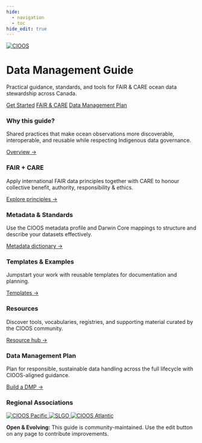 ```yaml
---
hide:
  - navigation
  - toc
hide_edit: true
---
```


<div class="top-logo">
  <a href="/en/" aria-label="CIOOS home (English)"><img class="hero__logo" src="../assets/logos/cioos-national-color_en.svg" alt="CIOOS" /></a>
</div>
<!-- Hero Section -->
<div class="hero" role="banner">
  <div class="hero__content">
    <h1>Data Management Guide</h1>
    <p class="hero__tagline">Practical guidance, standards, and tools for FAIR & CARE ocean data stewardship across Canada.</p>
    <div class="hero__actions">
      <a class="md-button md-button--primary" href="guide/accueil/">Get Started</a>
      <a class="md-button" href="guide/faircare/">FAIR & CARE</a>
      <a class="md-button" href="pgd/pgdcioos/">Data Management Plan</a>
    </div>
  </div>
</div>
<!-- Key Features / Quick Links -->
<div class="feature-grid">
  <div class="feature-card">
    <h3>Why this guide?</h3>
    <p>Shared practices that make ocean observations more discoverable, interoperable, and reusable while respecting Indigenous data governance.</p>
    <a class="feature-link" href="guide/accueil/">Overview →</a>
  </div>
  <div class="feature-card">
    <h3>FAIR + CARE</h3>
    <p>Apply international FAIR data principles together with CARE to honour collective benefit, authority, responsibility & ethics.</p>
    <a class="feature-link" href="guide/faircare/">Explore principles →</a>
  </div>
  <div class="feature-card">
    <h3>Metadata & Standards</h3>
    <p>Use the CIOOS metadata profile and Darwin Core mappings to structure and describe your datasets effectively.</p>
    <a class="feature-link" href="guide/dictionnaire/">Metadata dictionary →</a>
  </div>
  <div class="feature-card">
    <h3>Templates & Examples</h3>
    <p>Jumpstart your work with reusable templates for documentation and planning.</p>
    <a class="feature-link" href="guide/template/">Templates →</a>
  </div>
  <div class="feature-card">
    <h3>Resources</h3>
    <p>Discover tools, vocabularies, registries, and supporting material curated by the CIOOS community.</p>
    <a class="feature-link" href="guide/ressources/">Resource hub →</a>
  </div>
  <div class="feature-card">
    <h3>Data Management Plan</h3>
    <p>Plan for responsible, sustainable data handling across the full lifecycle with CIOOS-aligned guidance.</p>
    <a class="feature-link" href="pgd/pgdcioos/">Build a DMP →</a>
  </div>
</div>

### Regional Associations
<div class="regions-logos" aria-label="CIOOS Regional Associations">
  <a href="https://cioospacific.ca/" aria-label="CIOOS Pacific">
    <img src="../assets/logos/CioosPac_EN.PNG" alt="CIOOS Pacific" />
  </a>
  <a href="https://ogsl.ca/en/home-slgo/" aria-label="SLGO Gulf of St. Lawrence">
    <img src="../assets/logos/SLGO_Logo.png" alt="SLGO" />
  </a>
  <a href="https://cioosatlantic.ca/" aria-label="CIOOS Atlantic">
    <img src="../assets/logos/CioosAtl_EN.PNG" alt="CIOOS Atlantic" />
  </a>
</div>

<div class="intro-note">
<p><strong>Open & Evolving:</strong> This guide is community-maintained. Use the edit button on any page to contribute improvements.</p>
</div>
